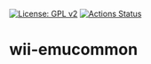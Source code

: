 [![License: GPL v2](https://img.shields.io/badge/License-GPL%20v2-blue.svg)](https://www.gnu.org/licenses/old-licenses/gpl-2.0.en.html)
[![Actions Status](https://github.com/raz0red/wii-emucommon/workflows/Build/badge.svg)](https://github.com/raz0red/wii-emucommon/actions)

# wii-emucommon
